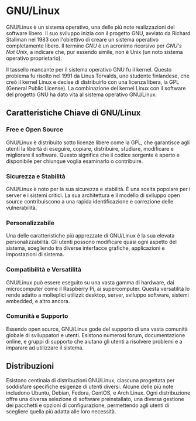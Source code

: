 # GNU/Linux

GNU/Linux è un sistema operativo, una delle più note realizzazioni del software libero. Il suo sviluppo inizia con il progetto GNU, avviato da Richard Stallman nel 1983 con l'obiettivo di creare un sistema operativo completamente libero. Il termine *GNU* è un acronimo ricorsivo per *GNU's Not Unix*, a indicare che, pur essendo simile, non è Unix (un noto sistema operativo proprietario).

Il tassello mancante per il sistema operativo GNU fu il kernel. Questo problema fu risolto nel 1991 da Linus Torvalds, uno studente finlandese, che creò il kernel Linux e decise di distribuirlo con una licenza libera, la GPL (General Public License). La combinazione del kernel Linux con il software del progetto GNU ha dato vita al sistema operativo GNU/Linux.

## Caratteristiche Chiave di GNU/Linux

### Free e Open Source

GNU/Linux è distribuito sotto licenze libere come la GPL, che garantisce agli utenti la libertà di eseguire, copiare, distribuire, studiare, modificare e migliorare il software. Questo significa che il codice sorgente è aperto e disponibile per chiunque voglia esaminarlo o contribuire.

### Sicurezza e Stabilità

GNU/Linux è noto per la sua sicurezza e stabilità. È una scelta popolare per i server e i sistemi critici. La sua architettura e il modello di sviluppo open source contribuiscono a una rapida identificazione e correzione delle vulnerabilità.

### Personalizzabile

Una delle caratteristiche più apprezzate di GNU/Linux è la sua elevata personalizzabilità. Gli utenti possono modificare quasi ogni aspetto del sistema, scegliendo tra diverse interfacce grafiche, applicazioni e impostazioni di sistema.

### Compatibilità e Versatilità

GNU/Linux può essere eseguito su una vasta gamma di hardware, dai microcomputer come il Raspberry Pi, ai supercomputer. Questa versatilità lo rende adatto a molteplici utilizzi: desktop, server, sviluppo software, sistemi embedded, e altro ancora.

### Comunità e Supporto

Essendo open source, GNU/Linux gode del supporto di una vasta comunità globale di sviluppatori e utenti. Esistono numerosi forum, documentazione online, e gruppi di supporto che aiutano gli utenti a risolvere problemi e a imparare ad utilizzare il sistema.

## Distribuzioni

Esistono centinaia di distribuzioni GNU/Linux, ciascuna progettata per soddisfare specifiche esigenze di utenti diversi. Alcune delle più note includono Ubuntu, Debian, Fedora, CentOS, e Arch Linux. Ogni distribuzione offre una diversa selezione di software preinstallato, una diversa gestione dei pacchetti e opzioni di configurazione, permettendo agli utenti di scegliere quella più adatta alle loro necessità.

